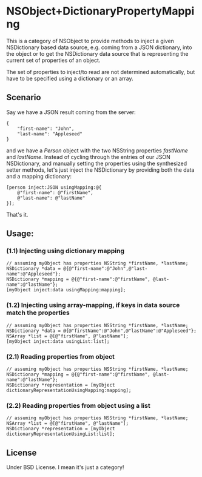 # NSObject+DictionaryPropertyMapping

This is a category of NSObject to provide methods to inject a given NSDictionary based data source, e.g. coming from a JSON dictionary, into the object or to get the NSDictionary data source that is representing the current set of properties of an object.

The set of properties to inject/to read are not determined automatically, but have to be specified using a dictionary or an array.

## Scenario

Say we have a JSON result coming from the server:

	{
		"first-name": "John",
		"last-name": "Appleseed"
	}

and we have a *Person* object with the two NSString properties *fastName* and *lastName*. Instead of cycling through the entries of our JSON NSDictionary, and manually setting the properties using the synthesized setter methods, let's just inject the NSDictionary by providing both the data and a mapping dictionary:

	[person inject:JSON usingMapping:@{
		@"first-name": @"firstName",
		@"last-name": @"lastName"
	}];

That's it.

## Usage:
### (1.1) Injecting using dictionary mapping
	// assuming myObject has properties NSString *firstName, *lastName;
	NSDictionary *data = @{@"first-name":@"John",@"last-name":@"Appleseed"};
	NSDictionary *mapping = @{@"first-name":@"firstName", @last-name":@"lastName"};
	[myObject inject:data usingMapping:mapping];

### (1.2) Injecting using array-mapping, if keys in data source match the properties
	// assuming myObject has properties NSString *firstName, *lastName;
	NSDictionary *data = @{@"firstName":@"John",@"lastName":@"Appleseed"};
	NSArray *list = @[@"firstName", @"lastName"];
	[myObject inject:data usingList:list];

### (2.1) Reading properties from object
	// assuming myObject has properties NSString *firstName, *lastName;
	NSDictionary *mapping = @{@"first-name":@"firstName", @last-name":@"lastName"};
	NSDictionary *representation = [myObject dictionaryRepresentationUsingMapping:mapping];

### (2.2) Reading properties from object using a list
	// assuming myObject has properties NSString *firstName, *lastName;
	NSArray *list = @[@"firstName", @"lastName"];
	NSDictionary *representation = [myObject dictionaryRepresentationUsingList:list];

## License
Under BSD License. I mean it's just a category!